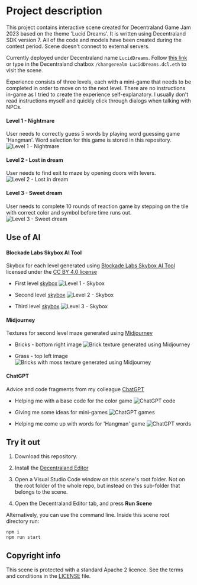 # Project description

This project contains interactive scene created for Decentraland Game Jam 2023 based on the theme 'Lucid Dreams'. It is written using Decentraland SDK version 7. All of the code and models have been created during the contest period. Scene doesn't connect to external servers.

Currently deployed under Decentraland name `LucidDreams`. Follow [this link](https://play.decentraland.org/?realm=LucidDreams.dcl.eth) or type in the Decentraland chatbox `/changerealm LucidDreams.dcl.eth` to visit the scene.

Experience consists of three levels, each with a mini-game that needs to be completed in order to move on to the next level. There are no instructions in-game as I tried to create the experience self-explanatory. I usually don't read instructions myself and quickly click through dialogs when talking with NPCs.

#### Level 1 - Nightmare

User needs to correctly guess 5 words by playing word guessing game 'Hangman'. Word selection for this game is stored in this repository.
![Level 1 - Nightmare](screenshots/game-level1.png)

#### Level 2 - Lost in dream

User needs to find exit to maze by opening doors with levers.
![Level 2 - Lost in dream](screenshots/game-level2.png)

#### Level 3 - Sweet dream

User needs to complete 10 rounds of reaction game by stepping on the tile with correct color and symbol before time runs out.
![Level 3 - Sweet dream](screenshots/game-level3.png)

## Use of AI

#### Blockade Labs Skybox AI Tool

Skybox for each level generated using [Blockade Labs Skybox AI Tool](https://skybox.blockadelabs.com/) licensed under the [CC BY 4.0 license](https://creativecommons.org/licenses/by/4.0/)

- First level [skybox](https://skybox.blockadelabs.com/c969b36096aa7556ec4c58293257422e)
  ![Level 1 - Skybox](screenshots/skybox-level1.png)

- Second level [skybox](https://skybox.blockadelabs.com/31344ff34f0fa14a7c30093f0abc740f)
  ![Level 2 - Skybox](screenshots/skybox-level2.png)

- Third level [skybox](https://skybox.blockadelabs.com/36833a73d3793e69c6d7e5cdc8b85663)
  ![Level 3 - Skybox](screenshots/skybox-level3.png)

#### Midjourney

Textures for second level maze generated using [Midjourney](https://www.midjourney.com/)

- Bricks - bottom right image
  ![Brick texture generated using Midjourney](screenshots/midjourney-bricks.png)

- Grass - top left image
  ![Bricks with moss texture generated using Midjourney](screenshots/midjourney-grass.png)

#### ChatGPT

Advice and code fragments from my colleague [ChatGPT](https://chat.openai.com/)

- Helping me with a base code for the color game
  ![ChatGPT code](screenshots/chat-gpt-code.png)

- Giving me some ideas for mini-games
  ![ChatGPT games](screenshots/chat-gpt-games.png)

- Helping me come up with words for 'Hangman' game
  ![ChatGPT words](screenshots/chat-gpt-words.png)

## Try it out

1. Download this repository.

2. Install the [Decentraland Editor](https://docs.decentraland.org/creator/development-guide/sdk7/editor/)

3. Open a Visual Studio Code window on this scene's root folder. Not on the root folder of the whole repo, but instead on this sub-folder that belongs to the scene.

4. Open the Decentraland Editor tab, and press **Run Scene**

Alternatively, you can use the command line. Inside this scene root directory run:

```
npm i
npm run start
```

## Copyright info

This scene is protected with a standard Apache 2 licence. See the terms and conditions in the [LICENSE](/LICENSE) file.
